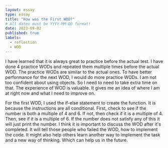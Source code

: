 ```yaml
---
layout: essay
type: essay
title: "How was the First WOD?"
# All dates must be YYYY-MM-DD format!
date: 2023-09-02
published: true
labels:
  - reflection
  - WOD
---
```




I have learned that it is always great to practice before the actual test. I have done 4 practice WODs and repeated them multiple times before the actual WOD. The practice WODs are similar to the actual ones. To have better performance for the next WOD, I would do more practice WODs. I am not too confident about using objects. So I need to need to take extra time on that. The experience of WOD is valuable. It gives me an idea of where I am at right now and what I need to improve on. 

For the first WOD, I used the if-else statement to create the function. It is because the instructions are all conditional. First, check to see if the number is both a multiple of 4 and 6. If not, then check if it is a multiple of 4. Then, see if it is a multiple of 6. If the number does not satisfy any of this it will just print the number. I think it is important to discuss the WOD after it's completed. It will tell those people who failed the WOD, how to implement the code. It might also help others learn another way to implement the task and a new way of thinking. Which can help us in the future.
